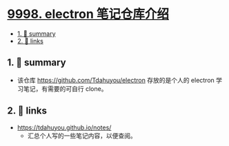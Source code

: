 # [9998. electron 笔记仓库介绍](https://github.com/Tdahuyou/electron/tree/main/9998.%20electron%20%E7%AC%94%E8%AE%B0%E4%BB%93%E5%BA%93%E4%BB%8B%E7%BB%8D)

<!-- region:toc -->
- [1. 📝 summary](#1--summary)
- [2. 🔗 links](#2--links)
<!-- endregion:toc -->
## 1. 📝 summary

- 该仓库 https://github.com/Tdahuyou/electron 存放的是个人的 electron 学习笔记，有需要的可自行 clone。

## 2. 🔗 links

- https://tdahuyou.github.io/notes/
  - 汇总个人写的一些笔记内容，以便查阅。

